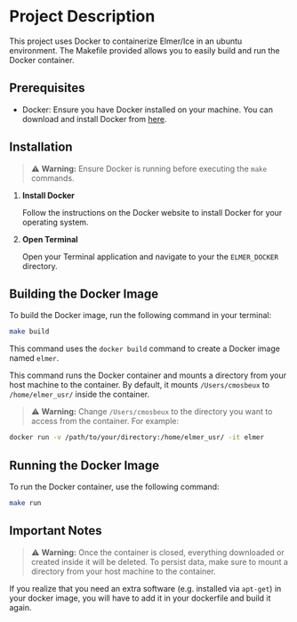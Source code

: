 # Project Description

This project uses Docker to containerize Elmer/Ice in an ubuntu environment. The Makefile provided allows you to easily build and run the Docker container.

## Prerequisites

- Docker: Ensure you have Docker installed on your machine. You can download and install Docker from [here](https://www.docker.com/products/docker-desktop).

## Installation

> ⚠️ **Warning:** Ensure Docker is running before executing the `make` commands.

1. **Install Docker**

   Follow the instructions on the Docker website to install Docker for your operating system.

2. **Open Terminal**

   Open your Terminal application and navigate to your the `ELMER_DOCKER` directory.

## Building the Docker Image

To build the Docker image, run the following command in your terminal:

```sh
make build
```

This command uses the `docker build` command to create a Docker image named `elmer`.

This command runs the Docker container and mounts a directory from your host machine to the container. By default, it mounts `/Users/cmosbeux` to `/home/elmer_usr/` inside the container.

> ⚠️ **Warning:** Change `/Users/cmosbeux` to the directory you want to access from the container. For example:

```sh
docker run -v /path/to/your/directory:/home/elmer_usr/ -it elmer
```

## Running the Docker Image

To run the Docker container, use the following command:

```sh
make run
```
## Important Notes

> ⚠️ **Warning:** Once the container is closed, everything downloaded or created inside it will be deleted. To persist data, make sure to mount a directory from your host machine to the container. 

If you realize that you need an extra software (e.g. installed via `apt-get`) in your docker image, you will have to add it in your dockerfile and build it again. 







